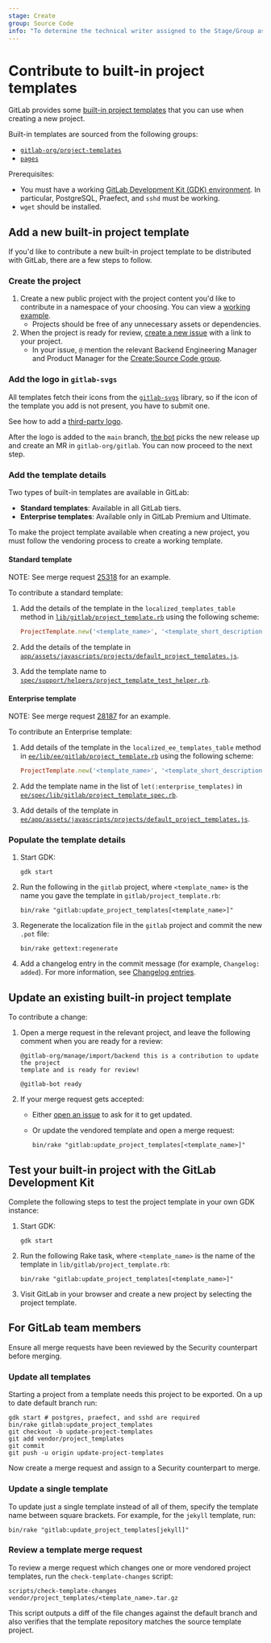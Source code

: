 ```yaml
---
stage: Create
group: Source Code
info: "To determine the technical writer assigned to the Stage/Group associated with this page, see https://handbook.gitlab.com/handbook/product/ux/technical-writing/#assignments"
---
```


# Contribute to built-in project templates

GitLab provides some
[built-in project templates](../user/project/index.md#create-a-project-from-a-built-in-template)
that you can use when creating a new project.

Built-in templates are sourced from the following groups:

- [`gitlab-org/project-templates`](https://gitlab.com/gitlab-org/project-templates)
- [`pages`](https://gitlab.com/pages)

Prerequisites:

- You must have a working [GitLab Development Kit (GDK) environment](https://gitlab.com/gitlab-org/gitlab-development-kit/-/blob/main/doc/index.md).
  In particular, PostgreSQL, Praefect, and `sshd` must be working.
- `wget` should be installed.

## Add a new built-in project template

If you'd like to contribute a new built-in project template to be distributed
with GitLab, there are a few steps to follow.

### Create the project

1. Create a new public project with the project content you'd like to contribute in a namespace of your choosing. You can view a [working example](https://gitlab.com/gitlab-org/project-templates/dotnetcore).
   - Projects should be free of any unnecessary assets or dependencies.
1. When the project is ready for review, [create a new issue](https://gitlab.com/gitlab-org/gitlab/issues/new) with a link to your project.
   - In your issue, `@` mention the relevant Backend Engineering Manager and Product Manager for the [Create:Source Code group](https://handbook.gitlab.com/handbook/product/categories/#source-code-group).

### Add the logo in `gitlab-svgs`

All templates fetch their icons from the
[`gitlab-svgs`](https://gitlab.com/gitlab-org/gitlab-svgs) library, so if the
icon of the template you add is not present, you have to submit one.

See how to add a [third-party logo](https://gitlab.com/gitlab-org/gitlab-svgs/-/tree/main#adding-third-party-logos-or-trademarks).

After the logo is added to the `main` branch,
[the bot](https://gitlab.com/gitlab-org/frontend/renovate-gitlab-bot/) picks the
new release up and create an MR in `gitlab-org/gitlab`. You can now proceed to
the next step.

### Add the template details

Two types of built-in templates are available in GitLab:

- **Standard templates**: Available in all GitLab tiers.
- **Enterprise templates**: Available only in GitLab Premium and Ultimate.

To make the project template available when creating a new project, you must
follow the vendoring process to create a working template.

#### Standard template

NOTE:
See merge request [25318](https://gitlab.com/gitlab-org/gitlab/-/merge_requests/25318) for an example.

To contribute a standard template:

1. Add the details of the template in the `localized_templates_table` method in [`lib/gitlab/project_template.rb`](https://gitlab.com/gitlab-org/gitlab/-/blob/master/lib/gitlab/project_template.rb) using the following scheme:

   ```ruby
   ProjectTemplate.new('<template_name>', '<template_short_description>', _('<template_long_description>'), '<template_project_link>', 'illustrations/logos/<template_logo_name>.svg'),
   ```

1. Add the details of the template in [`app/assets/javascripts/projects/default_project_templates.js`](https://gitlab.com/gitlab-org/gitlab/-/blob/master/app/assets/javascripts/projects/default_project_templates.js).
1. Add the template name to [`spec/support/helpers/project_template_test_helper.rb`](https://gitlab.com/gitlab-org/gitlab/-/blob/master/spec/support/helpers/project_template_test_helper.rb).

#### Enterprise template

NOTE:
See merge request [28187](https://gitlab.com/gitlab-org/gitlab/-/merge_requests/28187) for an example.

To contribute an Enterprise template:

1. Add details of the template in the `localized_ee_templates_table` method in [`ee/lib/ee/gitlab/project_template.rb`](https://gitlab.com/gitlab-org/gitlab/-/blob/master/ee/lib/ee/gitlab/project_template.rb) using the following scheme:

   ```ruby
   ProjectTemplate.new('<template_name>', '<template_short_description>', _('<template_long_description>'), '<template_project_link>', 'illustrations/logos/<template_logo_name>.svg'),
   ```

1. Add the template name in the list of `let(:enterprise_templates)` in [`ee/spec/lib/gitlab/project_template_spec.rb`](https://gitlab.com/gitlab-org/gitlab/-/blob/master/ee/spec/lib/gitlab/project_template_spec.rb).
1. Add details of the template in [`ee/app/assets/javascripts/projects/default_project_templates.js`](https://gitlab.com/gitlab-org/gitlab/-/blob/master/ee/app/assets/javascripts/projects/default_project_templates.js).

### Populate the template details

1. Start GDK:

   ```shell
   gdk start
   ```

1. Run the following in the `gitlab` project, where `<template_name>` is the name you
   gave the template in `gitlab/project_template.rb`:

   ```shell
   bin/rake "gitlab:update_project_templates[<template_name>]"
   ```

1. Regenerate the localization file in the `gitlab` project and commit the new `.pot` file:

   ```shell
   bin/rake gettext:regenerate
   ```

1. Add a changelog entry in the commit message (for example, `Changelog: added`).
   For more information, see [Changelog entries](changelog.md).

## Update an existing built-in project template

To contribute a change:

1. Open a merge request in the relevant project, and leave the following comment
   when you are ready for a review:

   ```plaintext
   @gitlab-org/manage/import/backend this is a contribution to update the project
   template and is ready for review!

   @gitlab-bot ready
   ```

1. If your merge request gets accepted:

   - Either [open an issue](https://gitlab.com/gitlab-org/gitlab/-/issues/new)
     to ask for it to get updated.
   - Or update the vendored template and open a merge request:

     ```shell
     bin/rake "gitlab:update_project_templates[<template_name>]"
     ```

## Test your built-in project with the GitLab Development Kit

Complete the following steps to test the project template in your own
GDK instance:

1. Start GDK:

   ```shell
   gdk start
   ```

1. Run the following Rake task, where `<template_name>` is the
   name of the template in `lib/gitlab/project_template.rb`:

   ```shell
   bin/rake "gitlab:update_project_templates[<template_name>]"
   ```

1. Visit GitLab in your browser and create a new project by selecting the
   project template.

## For GitLab team members

Ensure all merge requests have been reviewed by the Security counterpart before merging.

### Update all templates

Starting a project from a template needs this project to be exported. On a
up to date default branch run:

```shell
gdk start # postgres, praefect, and sshd are required
bin/rake gitlab:update_project_templates
git checkout -b update-project-templates
git add vendor/project_templates
git commit
git push -u origin update-project-templates
```

Now create a merge request and assign to a Security counterpart to merge.

### Update a single template

To update just a single template instead of all of them, specify the template name
between square brackets. For example, for the `jekyll` template, run:

```shell
bin/rake "gitlab:update_project_templates[jekyll]"
```

### Review a template merge request

To review a merge request which changes one or more vendored project templates,
run the `check-template-changes` script:

```shell
scripts/check-template-changes vendor/project_templates/<template_name>.tar.gz
```

This script outputs a diff of the file changes against the default branch and also verifies that
the template repository matches the source template project.
